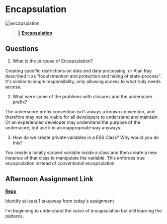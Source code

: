 # Encapsulation

![encapsulation](https://bcw.blob.core.windows.net/public/img/journals/5838157482080222)

> **📖 [Encapsulation](https://codeworksacademy.com/fs-student-guide/resources/wk3/02-Encapsulation)**

## Questions

1. What is the purpose of Encapsulation?

Creating specific restrictions on data and data processing, or Alan Kay described it as "local retention and protection and hiding of state-process". It's similar to single responsibility, only allowing access to what truly needs access. 

2. What were some of the problems with closures and the underscore prefix?

The underscore prefix convention isn't always a known convention, and therefore may not be viable for all developers to understand and maintain. Or an experienced developer may understand the purpose of the underscore, but use it in an inappropriate way anyways. 

3. How do we create private variables in a ES6 Class? Why would you do this?

You create a locally scoped variable inside a class and then create a new instance of that class to manipulate the variable. This enforces true encapsulation instead of conventional encapsulation. 

## Afternoon Assignment Link

**[Repo](https://github.com/TristanFJ/vendingMachine)**

Identify at least 1 takeaway from today's assignment

I'm beginning to understand the value of encapsulation but still learning the patterns. 